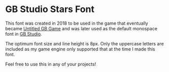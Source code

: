 # GB Studio Stars Font

This font was created in 2018 to be used in the game that eventually became [Untitled GB Game](https://github.com/chrismaltby/untitled-gb-game) and was later used as the default monospace font in [GB Studio](https://github.com/chrismaltby/gb-studio).

The optimum font size and line height is 8px. Only the uppercase letters are included as my game engine only supported that at the time I made this font.

Feel free to use this in any of your projects!

